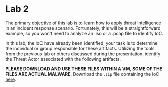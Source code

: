 # Lab 2

The primary objective of this lab is to learn how to apply threat intelligence in an incident response scenario. Fortunately, this will be a straightforward example, so you won't need to analyze an .iso or a .pcap file to identify IoC.

In this lab, the IoC have already been identified; your task is to determine the individual or group responsible for these artifacts. Utilizing the tools from the previous lab or others discussed during the presentation, identify the Threat Actor associated with the following artifacts.

**PLEASE DOWNLOAD AND USE THESE FILES WITHIN A VM, SOME OF THE FILES ARE ACTUAL MALWARE**. Download the `.zip` file containing the IoC [here]().


